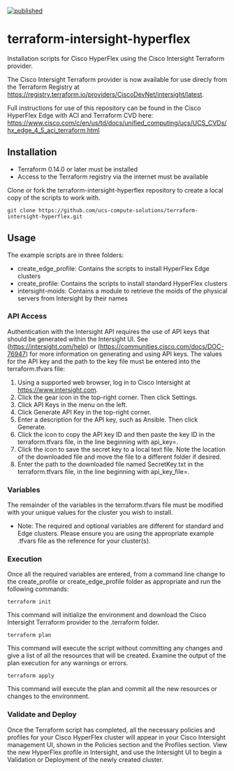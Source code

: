 [![published](https://static.production.devnetcloud.com/codeexchange/assets/images/devnet-published.svg)](https://developer.cisco.com/codeexchange/github/repo/ucs-compute-solutions/terraform-intersight-hyperflex)

# terraform-intersight-hyperflex
Installation scripts for Cisco HyperFlex using the Cisco Intersight Terraform provider.

The Cisco Intersight Terraform provider is now available for use direcly from the Terraform Registry at https://registry.terraform.io/providers/CiscoDevNet/intersight/latest.

Full instructions for use of this repository can be found in the Cisco HyperFlex Edge with ACI and Terraform CVD here:
https://www.cisco.com/c/en/us/td/docs/unified_computing/ucs/UCS_CVDs/hx_edge_4_5_aci_terraform.html

## Installation

- Terraform 0.14.0 or later must be installed
- Access to the Terraform registry via the internet must be available

Clone or fork the terraform-intersight-hyperflex repository to create a local copy of the scripts to work with.

```
git clone https://github.com/ucs-compute-solutions/terraform-intersight-hyperflex.git
```

## Usage
The example scripts are in three folders:
- create_edge_profile: Contains the scripts to install HyperFlex Edge clusters
- create_profile: Contains the scripts to install standard HyperFlex clusters
- intersight-moids: Contains a module to retrieve the moids of the physical servers from Intersight by their names

### API Access
Authentication with the Intersight API requires the use of API keys that should be generated within the Intersight UI.  See (https://intersight.com/help) or (https://communities.cisco.com/docs/DOC-76947) for more information on generating and using API keys. The values for the API key and the path to the key file must be entered into the terraform.tfvars file:

1. Using a supported web browser, log in to Cisco Intersight at https://www.intersight.com.
2. Click the gear icon in the top-right corner. Then click Settings.
3. Click API Keys in the menu on the left.
4. Click Generate API Key in the top-right corner.
5. Enter a description for the API key, such as Ansible. Then click Generate.
6. Click the icon to copy the API key ID and then paste the key ID in the terraform.tfvars file, in the line beginning with api_key=.
7. Click the icon to save the secret key to a local text file. Note the location of the downloaded file and move the file to a different folder if desired.
8. Enter the path to the downloaded file named SecretKey.txt in the terraform.tfvars file, in the line beginning with api_key_file=.

### Variables
The remainder of the variables in the terraform.tfvars file must be modified with your unique values for the cluster you wish to install.

* Note: The required and optional variables are different for standard and Edge clusters. Please ensure you are using the appropriate example .tfvars file as the reference for your cluster(s).

### Execution
Once all the required variables are entered, from a command line change to the create_profile or create_edge_profile folder as appropriate and run the following commands:
```
terraform init
```
This command will initialize the environment and download the Cisco Intersight Terraform provider to the .terraform folder.
```
terraform plan
```
This command will execute the script without committing any changes and give a list of all the resources that will be created. Examine the output of the plan execution for any warnings or errors.
```
terraform apply
```
This command will execute the plan and commit all the new resources or changes to the environment.

### Validate and Deploy
Once the Terraform script has completed, all the necessary policies and profiles for your Cisco HyperFlex cluster will appear in your Cisco Intersight management UI, shown in the Policies section and the Profiles section. 
View the new HyperFlex profile in Intersight, and use the Intersight UI to begin a Validation or Deployment of the newly created cluster.
